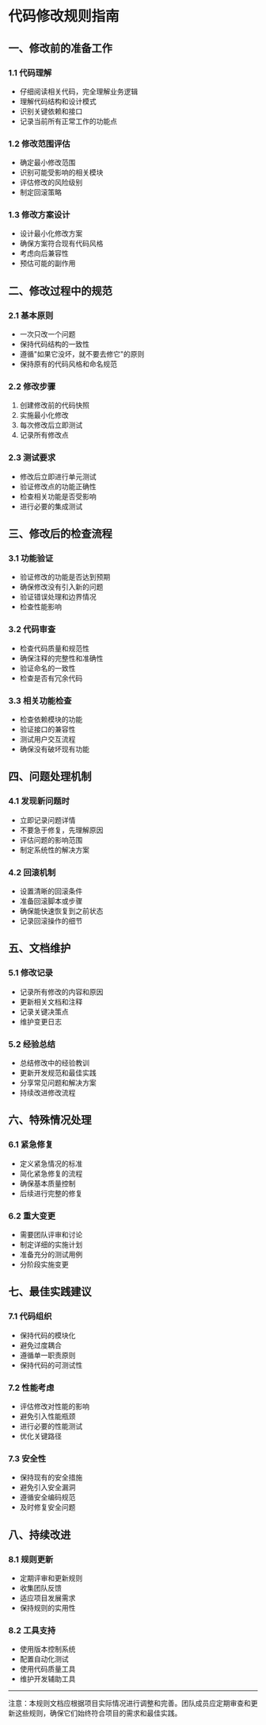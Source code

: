 # 代码修改规则指南

## 一、修改前的准备工作

### 1.1 代码理解
- 仔细阅读相关代码，完全理解业务逻辑
- 理解代码结构和设计模式
- 识别关键依赖和接口
- 记录当前所有正常工作的功能点

### 1.2 修改范围评估
- 确定最小修改范围
- 识别可能受影响的相关模块
- 评估修改的风险级别
- 制定回滚策略

### 1.3 修改方案设计
- 设计最小化修改方案
- 确保方案符合现有代码风格
- 考虑向后兼容性
- 预估可能的副作用

## 二、修改过程中的规范

### 2.1 基本原则
- 一次只改一个问题
- 保持代码结构的一致性
- 遵循"如果它没坏，就不要去修它"的原则
- 保持原有的代码风格和命名规范

### 2.2 修改步骤
1. 创建修改前的代码快照
2. 实施最小化修改
3. 每次修改后立即测试
4. 记录所有修改点

### 2.3 测试要求
- 修改后立即进行单元测试
- 验证修改点的功能正确性
- 检查相关功能是否受影响
- 进行必要的集成测试

## 三、修改后的检查流程

### 3.1 功能验证
- 验证修改的功能是否达到预期
- 确保修改没有引入新的问题
- 验证错误处理和边界情况
- 检查性能影响

### 3.2 代码审查
- 检查代码质量和规范性
- 确保注释的完整性和准确性
- 验证命名的一致性
- 检查是否有冗余代码

### 3.3 相关功能检查
- 检查依赖模块的功能
- 验证接口的兼容性
- 测试用户交互流程
- 确保没有破坏现有功能

## 四、问题处理机制

### 4.1 发现新问题时
- 立即记录问题详情
- 不要急于修复，先理解原因
- 评估问题的影响范围
- 制定系统性的解决方案

### 4.2 回滚机制
- 设置清晰的回滚条件
- 准备回滚脚本或步骤
- 确保能快速恢复到之前状态
- 记录回滚操作的细节

## 五、文档维护

### 5.1 修改记录
- 记录所有修改的内容和原因
- 更新相关文档和注释
- 记录关键决策点
- 维护变更日志

### 5.2 经验总结
- 总结修改中的经验教训
- 更新开发规范和最佳实践
- 分享常见问题和解决方案
- 持续改进修改流程

## 六、特殊情况处理

### 6.1 紧急修复
- 定义紧急情况的标准
- 简化紧急修复的流程
- 确保基本质量控制
- 后续进行完整的修复

### 6.2 重大变更
- 需要团队评审和讨论
- 制定详细的实施计划
- 准备充分的测试用例
- 分阶段实施变更

## 七、最佳实践建议

### 7.1 代码组织
- 保持代码的模块化
- 避免过度耦合
- 遵循单一职责原则
- 保持代码的可测试性

### 7.2 性能考虑
- 评估修改对性能的影响
- 避免引入性能瓶颈
- 进行必要的性能测试
- 优化关键路径

### 7.3 安全性
- 保持现有的安全措施
- 避免引入安全漏洞
- 遵循安全编码规范
- 及时修复安全问题

## 八、持续改进

### 8.1 规则更新
- 定期评审和更新规则
- 收集团队反馈
- 适应项目发展需求
- 保持规则的实用性

### 8.2 工具支持
- 使用版本控制系统
- 配置自动化测试
- 使用代码质量工具
- 维护开发辅助工具

---

注意：本规则文档应根据项目实际情况进行调整和完善。团队成员应定期审查和更新这些规则，确保它们始终符合项目的需求和最佳实践。 